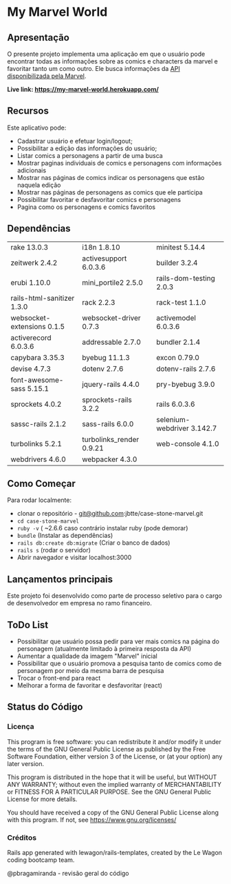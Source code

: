 # My Marvel World
## Apresentação
O presente projeto implementa uma aplicação em que o usuário pode encontrar todas as informações sobre as comics e characters da marvel e favoritar tanto um como outro. Ele busca informações da [API disponibilizada pela Marvel](developer.marvel.com).

**Live link: https://my-marvel-world.herokuapp.com/**

## Recursos
Este aplicativo pode:
* Cadastrar usuário e efetuar login/logout;
* Possibilitar a edição das informações do usuário;
* Listar comics a personagens a partir de uma busca
* Mostrar paginas individuais de comics e personagens com informações adicionais
* Mostrar nas páginas de comics indicar os personagens que estão naquela edição
* Mostrar nas páginas de personagens as comics que ele participa
* Possibilitar favoritar e desfavoritar comics e personagens
* Pagina como os personagens e comics favoritos

## Dependências

<table>
  <tr>
    <td>rake 13.0.3</td>
    <td>i18n 1.8.10</td>
    <td>minitest 5.14.4</td>
  </tr>
  <tr>
    <td>zeitwerk 2.4.2</td>
    <td>activesupport 6.0.3.6</td>
    <td>builder 3.2.4</td>
  </tr>
  <tr>
    <td>erubi 1.10.0</td>
    <td>mini_portile2 2.5.0</td>
    <td>rails-dom-testing 2.0.3</td>
  </tr>
  <tr>
    <td>rails-html-sanitizer 1.3.0</td>
    <td>rack 2.2.3</td>
    <td>rack-test 1.1.0</td>
  </tr>
  <tr>
    <td>websocket-extensions 0.1.5</td>
    <td>websocket-driver 0.7.3</td>
    <td>activemodel 6.0.3.6</td>
  </tr>
  <tr>
    <td>activerecord 6.0.3.6</td>
    <td>addressable 2.7.0</td>
    <td>bundler 2.1.4</td>
  </tr>
  <tr>
    <td>capybara 3.35.3</td>
    <td>byebug 11.1.3</td>
    <td>excon 0.79.0</td>
  </tr>
  <tr>
    <td>devise 4.7.3</td>
    <td>dotenv 2.7.6</td>
    <td>dotenv-rails 2.7.6</td>
  </tr>
  <tr>
    <td>font-awesome-sass 5.15.1</td>
    <td>jquery-rails 4.4.0</td>
    <td>pry-byebug 3.9.0</td>
  </tr>
  <tr>
    <td>sprockets 4.0.2</td>
    <td>sprockets-rails 3.2.2</td>
    <td>rails 6.0.3.6</td>
  </tr>
  <tr>
    <td>sassc-rails 2.1.2</td>
    <td>sass-rails 6.0.0</td>
    <td>selenium-webdriver 3.142.7</td>
  </tr>
  <tr>
    <td>turbolinks 5.2.1</td>
    <td>turbolinks_render 0.9.21</td>
    <td>web-console 4.1.0</td>
  </tr>
  <tr>
    <td>webdrivers 4.6.0</td>
    <td>webpacker 4.3.0</td>
  </tr>
</table>


## Como Começar
Para rodar localmente:
* clonar o repositório - git@github.com:jbtte/case-stone-marvel.git
* `cd case-stone-marvel`
* `ruby -v` ( ~2.6.6 caso contrário instalar ruby (pode demorar)
* `bundle` (Instalar as dependências)
* `rails db:create db:migrate` (Criar o banco de dados)
* `rails s` (rodar o servidor)
* Abrir navegador e visitar localhost:3000

## Lançamentos principais
Este projeto foi desenvolvido como parte de processo seletivo para o cargo de desenvolvedor em empresa no ramo financeiro.

## ToDo List
* Possibilitar que usuário possa pedir para ver mais comics na página do personagem (atualmente limitado à primeira resposta da API)
* Aumentar a qualidade da imagem "Marvel" inicial
* Possibilitar que o usuário promova a pesquisa tanto de comics como de personagem por meio da mesma barra de pesquisa
* Trocar o front-end para react
* Melhorar a forma de favoritar e desfavoritar (react)

## Status do Código
### Licença
This program is free software: you can redistribute it and/or modify
it under the terms of the GNU General Public License as published by
the Free Software Foundation, either version 3 of the License, or
(at your option) any later version.

  This program is distributed in the hope that it will be useful,
  but WITHOUT ANY WARRANTY; without even the implied warranty of
  MERCHANTABILITY or FITNESS FOR A PARTICULAR PURPOSE.  See the
  GNU General Public License for more details.

  You should have received a copy of the GNU General Public License
  along with this program.  If not, see <https://www.gnu.org/licenses/>

### Créditos
Rails app generated with lewagon/rails-templates, created by the Le Wagon coding bootcamp team.

@pbragamiranda - revisão geral do código
